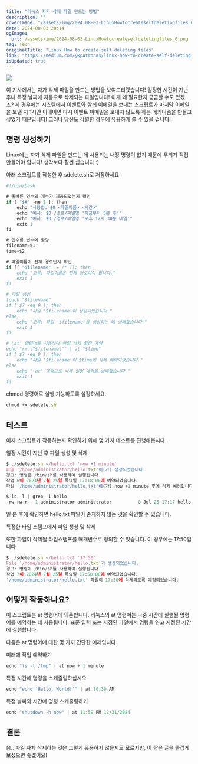 ```yaml
---
title: "리눅스 자가 삭제 파일 만드는 방법"
description: ""
coverImage: "/assets/img/2024-08-03-LinuxHowtocreateselfdeletingfiles_0.png"
date: 2024-08-03 20:14
ogImage:
  url: /assets/img/2024-08-03-LinuxHowtocreateselfdeletingfiles_0.png
tag: Tech
originalTitle: "Linux How to create self deleting files"
link: "https://medium.com/@kpatronas/linux-how-to-create-self-deleting-files-ab0b07396cce"
isUpdated: true
---
```


<img src="/assets/img/2024-08-03-LinuxHowtocreateselfdeletingfiles_0.png" />

이 기사에서는 자가 삭제 파일을 만드는 방법을 보여드리겠습니다! 일정한 시간이 지난 후나 특정 날짜에 자동으로 삭제되는 파일입니다! 이게 왜 필요한지 궁금할 수도 있겠죠? 제 경우에는 시스템에서 이벤트와 함께 이메일을 보내는 스크립트가 마지막 이메일을 보낸 지 1시간 이내이면 다시 이벤트 이메일을 보내지 않도록 하는 메커니즘을 만들고 싶었기 때문입니다! 그러나 당신도 각별한 경우에 유용하게 쓸 수 있을 겁니다!

## 명령 생성하기

Linux에는 자가 삭제 파일을 만드는 데 사용되는 내장 명령이 없기 때문에 우리가 직접 만들어야 합니다! 생각보다 훨씬 쉽습니다 :)

<!-- cozy-coder - 수평 -->

<ins class="adsbygoogle"
     style="display:block"
     data-ad-client="ca-pub-4877378276818686"
     data-ad-slot="1107185301"
     data-ad-format="auto"
     data-full-width-responsive="true"></ins>

<script>
     (adsbygoogle = window.adsbygoogle || []).push({});
</script>

아래 스크립트를 작성한 후 sdelete.sh로 저장하세요.

```js
#!/bin/bash

# 올바른 인수의 개수가 제공되었는지 확인
if [ "$#" -ne 2 ]; then
    echo "사용법: $0 <파일이름> <시간>"
    echo "예시: $0 /경로/파일명 '지금부터 5분 후'"
    echo "예시: $0 /경로/파일명 '오후 12시 30분 내일'"
    exit 1
fi

# 인수를 변수에 할당
filename=$1
time=$2

# 파일이름이 전체 경로인지 확인
if [[ "$filename" != /* ]]; then
    echo "오류: 파일이름은 전체 경로여야 합니다."
    exit 1
fi

# 파일 생성
touch "$filename"
if [ $? -eq 0 ]; then
    echo "파일 '$filename'이 생성되었습니다."
else
    echo "오류: 파일 '$filename'을 생성하는 데 실패했습니다."
    exit 1
fi

# 'at' 명령어를 사용하여 파일 삭제 일정 예약
echo "rm \"$filename\"" | at "$time"
if [ $? -eq 0 ]; then
    echo "파일 '$filename'이 $time에 삭제 예약되었습니다."
else
    echo "'at' 명령으로 삭제 일정 예약을 실패했습니다."
    exit 1
fi
```

chmod 명령어로 실행 가능하도록 설정하세요.

```js
chmod +x sdelete.sh
```

<!-- cozy-coder - 수평 -->

<ins class="adsbygoogle"
     style="display:block"
     data-ad-client="ca-pub-4877378276818686"
     data-ad-slot="1107185301"
     data-ad-format="auto"
     data-full-width-responsive="true"></ins>

<script>
     (adsbygoogle = window.adsbygoogle || []).push({});
</script>

## 테스트

이제 스크립트가 작동하는지 확인하기 위해 몇 가지 테스트를 진행해봅시다.

일정 시간이 지난 후 파일 생성 및 삭제

```js
$ ./sdelete.sh ~/hello.txt 'now +1 minute'
파일 '/home/administrator/hello.txt'이(가) 생성되었습니다.
경고: 명령은 /bin/sh를 사용하여 실행됩니다.
작업 6이 2024년 7월 25일 목요일 17:18:00에 예약되었습니다.
파일 '/home/administrator/hello.txt'이(가) now +1 minute 후에 삭제 예정입니다.

$ ls -l | grep -i hello
-rw-rw-r-- 1 administrator administrator          0 Jul 25 17:17 hello.txt
```

<!-- cozy-coder - 수평 -->

<ins class="adsbygoogle"
     style="display:block"
     data-ad-client="ca-pub-4877378276818686"
     data-ad-slot="1107185301"
     data-ad-format="auto"
     data-full-width-responsive="true"></ins>

<script>
     (adsbygoogle = window.adsbygoogle || []).push({});
</script>

일 분 후에 확인하면 hello.txt 파일이 존재하지 않는 것을 확인할 수 있습니다.

특정한 타임 스탬프에서 파일 생성 및 삭제

또한 파일이 삭제될 타임스탬프를 매개변수로 정의할 수 있습니다. 이 경우에는 17:50입니다.

```js
$ ./sdelete.sh ~/hello.txt '17:50'
File '/home/administrator/hello.txt'가 생성되었습니다.
경고: 명령이 /bin/sh를 사용하여 실행됩니다.
작업 7이 2024년 7월 25일 목요일 17:50:00에 예약되었습니다.
'/home/administrator/hello.txt' 파일이 17:50에 삭제되도록 예정되었습니다.
```

<!-- cozy-coder - 수평 -->

<ins class="adsbygoogle"
     style="display:block"
     data-ad-client="ca-pub-4877378276818686"
     data-ad-slot="1107185301"
     data-ad-format="auto"
     data-full-width-responsive="true"></ins>

<script>
     (adsbygoogle = window.adsbygoogle || []).push({});
</script>

## 어떻게 작동하나요?

이 스크립트는 at 명령어에 의존합니다. 리눅스의 at 명령어는 나중 시간에 실행될 명령어를 예약하는 데 사용됩니다. 표준 입력 또는 지정된 파일에서 명령을 읽고 지정된 시간에 실행합니다.

다음은 at 명령어에 대한 몇 가지 간단한 예제입니다.

미래에 작업 예약하기

<!-- cozy-coder - 수평 -->

<ins class="adsbygoogle"
     style="display:block"
     data-ad-client="ca-pub-4877378276818686"
     data-ad-slot="1107185301"
     data-ad-format="auto"
     data-full-width-responsive="true"></ins>

<script>
     (adsbygoogle = window.adsbygoogle || []).push({});
</script>

```js
echo "ls -l /tmp" | at now + 1 minute
```

특정 시간에 명령을 스케줄링하십시오

```js
echo "echo 'Hello, World!'" | at 10:30 AM
```

특정 날짜와 시간에 명령 스케줄링하기

<!-- cozy-coder - 수평 -->

<ins class="adsbygoogle"
     style="display:block"
     data-ad-client="ca-pub-4877378276818686"
     data-ad-slot="1107185301"
     data-ad-format="auto"
     data-full-width-responsive="true"></ins>

<script>
     (adsbygoogle = window.adsbygoogle || []).push({});
</script>

```js
echo "shutdown -h now" | at 11:59 PM 12/31/2024
```

## 결론

음.. 파일 자체 삭제하는 것은 그렇게 유용하지 않을지도 모르지만, 이 짧은 글을 즐겁게 보셨으면 좋겠어요!
